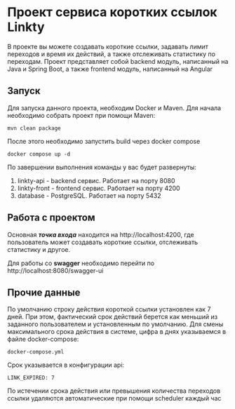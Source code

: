 # Проект сервиса коротких ссылок Linkty

В проекте вы можете создавать короткие ссылки, задавать лимит переходов и время их действий, 
а также отслеживать статистику по переходам. Проект представляет собой backend модуль, написанный 
на Java и Spring Boot, а также frontend модуль, написанный на Angular

## Запуск

Для запуска данного проекта, необходим Docker и Maven. Для начала необходимо собрать проект 
при помощи Maven:

    mvn clean package

После этого необходимо запустить build через docker compose

    docker compose up -d

По завершении выполнения команды у вас будет развернуты:
1) linkty-api - backend сервис. Работает на порту 8080
2) linkty-front - frontend сервис. Работает на порту 4200
3) database - PostgreSQL. Работает на порту 5432

## Работа с проектом

Основная **_точка входа_** находится на http://localhost:4200, где пользователь может создавать 
короткие ссылки, отслеживать статистику и другое.

Для работы со **swagger** необходимо перейти по http://localhost:8080/swagger-ui

## Прочие данные

По умолчанию строку действия короткой ссылки установлен как 7 дней. При этом, фактический срок 
действий берется как меньший из заданного пользователем и установленным по умолчанию. 
Для смены максимального срока действия в системе, цифра в днях указываемся в файле docker-compose:

    docker-compose.yml

Срок указывается в конфигурации api:

    LINK_EXPIRED: 7

По истечении срока действия или превышения количества переходов ссылки удаляются автоматические 
при помощи scheduler каждый час